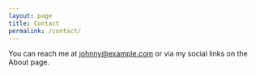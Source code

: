 ```yaml
---
layout: page
title: Contact
permalink: /contact/
---
```


You can reach me at johnny@example.com or via my social links on the About page.
